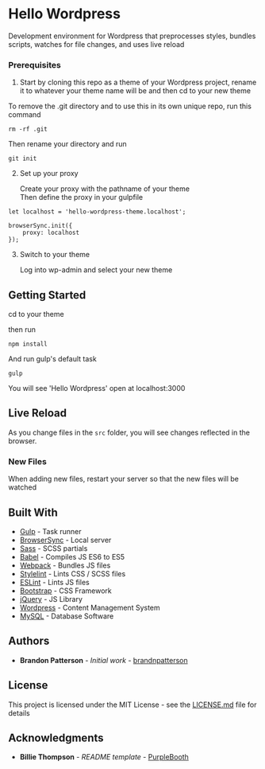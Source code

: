 # Hello Wordpress

Development environment for Wordpress that preprocesses styles, bundles scripts, watches for file changes, and uses live reload

### Prerequisites

1. Start by cloning this repo as a theme of your Wordpress project, rename it to whatever your theme name will be and then cd to your new theme

To remove the .git directory and to use this in its own unique repo, run this command
```
rm -rf .git
```

Then rename your directory and run
```
git init
```

2. Set up your proxy
    
    Create your proxy with the pathname of your theme\
    Then define the proxy in your gulpfile

```
let localhost = 'hello-wordpress-theme.localhost';

browserSync.init({
    proxy: localhost
});
```

3. Switch to your theme

    Log into wp-admin and select your new theme


## Getting Started

cd to your theme

then run

```
npm install
```

And run gulp's default task

```
gulp
```

You will see 'Hello Wordpress' open at localhost:3000

## Live Reload

As you change files in the `src` folder, you will see changes reflected in the browser.

### New Files
When adding new files, restart your server so that the new files will be watched

## Built With

* [Gulp](https://gulpjs.com/) - Task runner
* [BrowserSync](https://browsersync.io/) - Local server
* [Sass](https://sass-lang.com/) - SCSS partials
* [Babel](https://babeljs.io/) - Compiles JS ES6 to ES5
* [Webpack](https://webpack.js.org/) - Bundles JS files
* [Stylelint](https://stylelint.io/) - Lints CSS / SCSS files
* [ESLint](https://eslint.org/) - Lints JS files
* [Bootstrap](https://getbootstrap.com/) - CSS Framework
* [jQuery](https://jquery.com/) - JS Library
* [Wordpress](https://wordpress.org/) - Content Management System
* [MySQL](https://www.mysql.com/) - Database Software

## Authors

* **Brandon Patterson** - *Initial work* - [brandnpatterson](https://github.com/brandnpatterson)

## License

This project is licensed under the MIT License - see the [LICENSE.md](LICENSE.md) file for details

## Acknowledgments

* **Billie Thompson** - *README template* - [PurpleBooth](https://github.com/PurpleBooth)
